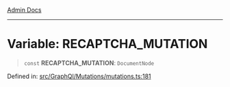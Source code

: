 [Admin Docs](/)

***

# Variable: RECAPTCHA\_MUTATION

> `const` **RECAPTCHA\_MUTATION**: `DocumentNode`

Defined in: [src/GraphQl/Mutations/mutations.ts:181](https://github.com/PalisadoesFoundation/talawa-admin/blob/main/src/GraphQl/Mutations/mutations.ts#L181)
